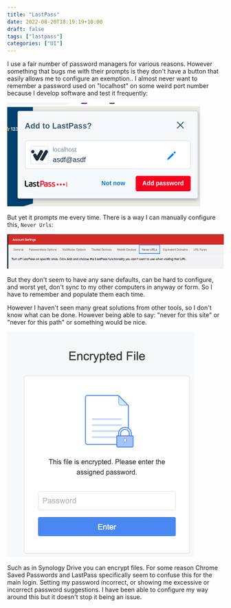 ```yaml
---
title: "LastPass"
date: 2022-08-20T18:19:19+10:00
draft: false
tags: ["lastpass"]
categories: ["UI"]
---
```


I use a fair number of password managers for various reasons. However something that bugs me with their 
prompts is they don't have a button that easily allows me to configure an exemption.. I almost never want
to remember a password used on "localhost" on some weird port number because I develop software and test
it frequently:

![img.png](img.png)

But yet it prompts me every time. There is a way I can manually configure this, `Never Urls`:

![img_1.png](img_1.png)

But they don't seem to have any sane defaults, can be hard to configure, and worst yet, don't sync to my
other computers in anyway or form. So I have to remember and populate them each time. 

However I haven't seen many great solutions from other tools, so I don't know what can be done. However 
being able to say: "never for this site" or "never for this path" or something would be nice.

![img_2.png](img_2.png)

Such as in Synology Drive you can encrypt files. For some reason Chrome Saved Passwords and LastPass
specifically seem to confuse this for the main login. Setting my password incorrect, or showing me excessive
or incorrect password suggestions. I have been able to configure my way around this but it doesn't stop it
being an issue.

